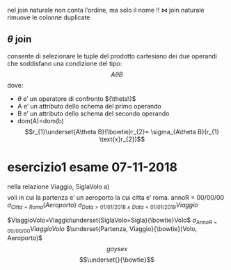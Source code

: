 nel join naturale non conta l’ordine, ma solo il nome !!
$\bowtie$
join naturale rimuove le colonne duplicate
## $\theta$ join
consente di selezionare le tuple del prodotto cartesiano dei due operandi che soddisfano una condizione del tipo: 
$$ A\theta B$$
dove:
- $\theta$ e’ un operatore di confronto $(\theta\)$
- A e’ un attributo dello schema del primo operando
- B e’ un attributo dello schema del secondo operando
- dom(A)=dom(b)
$$r_{1}\underset{A\theta B}{\bowtie}r_{2}= \sigma_{A\theta B}(r_{1} \text{x}r_{2})$$
# esercizio1 esame 07-11-2018
nella relazione Viaggio, SiglaVolo 
a)$$$$
voli in cui la partenza e’ un aeroporto la cui citta e’ roma.
annoR = 00/00/00
$\sigma_{Citta = Roma}(Aeroporto)$
$\sigma_{Data>01/01/2018 \land Data < 01/01/2019}Viaggio$

$ViaggioVolo=Viaggio\underset{SiglaVolo=Sigla}{\bowtie}Volo$
$\sigma_{AnnoR=00/00/00}ViaggioVolo$
$\underset{Partenza, Viaggio}{\bowtie}(Volo, Aeroporto)$
$$gaysex$$
$$\underset{}{\bowtie}$$